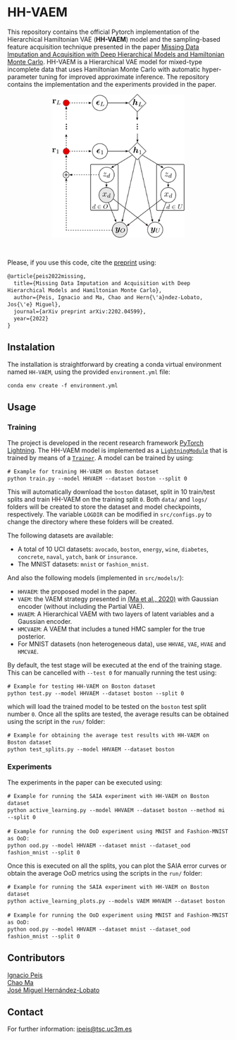 # HH-VAEM

This repository contains the official Pytorch implementation of the Hierarchical Hamiltonian VAE (**HH-VAEM**) model and the sampling-based feature acquisition technique presented in the paper 
[Missing Data Imputation and Acquisition with Deep Hierarchical Models and Hamiltonian Monte Carlo](https://arxiv.org/pdf/2202.04599.pdf).  HH-VAEM is a Hierarchical VAE model for mixed-type incomplete data that uses Hamiltonian Monte Carlo with automatic hyper-parameter tuning for improved approximate inference. The repository contains the implementation and the experiments provided in the paper.
<br>
<p align="center">
  <img width="300" src="imgs/hh-vaem.png">
</p>
<br>

Please, if you use this code, cite the [preprint](https://arxiv.org/pdf/2202.04599.pdf) using:
```
@article{peis2022missing,
  title={Missing Data Imputation and Acquisition with Deep Hierarchical Models and Hamiltonian Monte Carlo},
  author={Peis, Ignacio and Ma, Chao and Hern{\'a}ndez-Lobato, Jos{\'e} Miguel},
  journal={arXiv preprint arXiv:2202.04599},
  year={2022}
}
```

## Instalation 
The installation is straightforward by creating a conda virtual environment named <code>HH-VAEM</code>, using the provided <code>environment.yml</code> file:
```
conda env create -f environment.yml
```

## Usage

### Training
The project is developed in the recent research framework [PyTorch Lightning](https://www.pytorchlightning.ai/). The HH-VAEM model is implemented as a [<code>LightningModule</code>](https://pytorch-lightning.readthedocs.io/en/latest/common/lightning_module.html) that is trained by means of a [<code>Trainer</code>](https://pytorch-lightning.readthedocs.io/en/latest/common/trainer.html). A model can be trained by using:
```
# Example for training HH-VAEM on Boston dataset
python train.py --model HHVAEM --dataset boston --split 0
```
This will automatically download the <code>boston</code> dataset, split in 10 train/test splits and train HH-VAEM on the training split <code>0</code>. Both <code>data/</code> and <code>logs/</code> folders will be created to store the dataset and model checkpoints, respectively. The variable <code>LOGDIR</code> can be modified in <code>src/configs.py</code> to change the directory where these folders will be created.

The following datasets are available:
- A total of 10 UCI datasets: <code>avocado</code>, <code>boston</code>, <code>energy</code>, <code>wine</code>, <code>diabetes</code>, <code>concrete</code>, <code>naval</code>, <code>yatch</code>, <code>bank</code> or <code>insurance</code>.
- The MNIST datasets: <code>mnist</code> or <code>fashion_mnist</code>.

And also the following models (implemented in <code>src/models/</code>):
- <code>HHVAEM</code>: the proposed model in the paper.
- <code>VAEM</code>: the VAEM strategy presented in [(Ma et al., 2020)](https://arxiv.org/pdf/2006.11941.pdf) with Gaussian encoder (without including the
Partial VAE).
- <code>HVAEM</code>: A Hierarchical VAEM with two layers of latent variables and a Gaussian encoder.
- <code>HMCVAEM</code>: A VAEM that includes a tuned HMC sampler for the true posterior.
- For MNIST datasets (non heterogeneous data), use <code>HHVAE</code>, <code>VAE</code>, <code>HVAE</code> and <code>HMCVAE</code>.

By default, the test stage will be executed at the end of the training stage. This can be cancelled with <code>--test 0</code> for manually running the test using:
```
# Example for testing HH-VAEM on Boston dataset
python test.py --model HHVAEM --dataset boston --split 0
```
which will load the trained model to be tested on the <code>boston</code> test split number <code>0</code>. Once all the splits are tested, the average results can be obtained using the script in the <code>run/</code> folder:
```
# Example for obtaining the average test results with HH-VAEM on Boston dataset
python test_splits.py --model HHVAEM --dataset boston
```
### Experiments
The experiments in the paper can be executed using:
```
# Example for running the SAIA experiment with HH-VAEM on Boston dataset
python active_learning.py --model HHVAEM --dataset boston --method mi --split 0

# Example for running the OoD experiment using MNIST and Fashion-MNIST as OoD:
python ood.py --model HHVAEM --dataset mnist --dataset_ood fashion_mnist --split 0
```
Once this is executed on all the splits, you can plot the SAIA error curves or obtain the average OoD metrics using the scripts in the <code>run/</code> folder:
```
# Example for running the SAIA experiment with HH-VAEM on Boston dataset
python active_learning_plots.py --models VAEM HHVAEM --dataset boston

# Example for running the OoD experiment using MNIST and Fashion-MNIST as OoD:
python ood.py --model HHVAEM --dataset mnist --dataset_ood fashion_mnist --split 0
```

## Contributors
[Ignacio Peis](http://www.tsc.uc3m.es/~ipeis/index.html) <br>
[Chao Ma](https://chao-ma.org/) <br>
[José Miguel Hernández-Lobato](https://jmhl.org/) <br>

## Contact
For further information: <a href="mailto:ipeis@tsc.uc3m.es">ipeis@tsc.uc3m.es</a>
